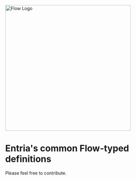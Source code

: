 <img
  alt="Flow Logo"
  src="https://raw.githubusercontent.com/flowtype/flow-typed/master/flow-typed-logo.png"
  width="400"
/>

# Entria's common Flow-typed definitions

Please feel free to contribute.

